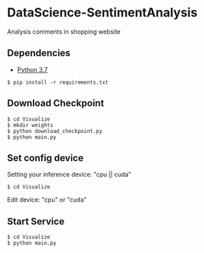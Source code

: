 # DataScience-SentimentAnalysis
Analysis comments in shopping website

## Dependencies 
* [Python 3.7](https://www.python.org/download/releases/3.7/)

```
$ pip install -r requirements.txt
```

## Download Checkpoint
```
$ cd Visualize
$ mkdir weights
$ python download_checkpoint.py
$ python main.py
```

## Set config device
Setting your inference device: "cpu || cuda"
```
$ cd Visualize
```
Edit device: "cpu" or "cuda"


## Start Service
```
$ cd Visualize
$ python main.py
```

